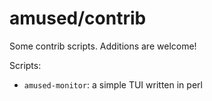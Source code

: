 # amused/contrib

Some contrib scripts.  Additions are welcome!

Scripts:

 - `amused-monitor`: a simple TUI written in perl
